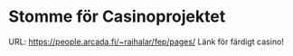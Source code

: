 # Stomme för Casinoprojektet

URL: https://people.arcada.fi/~raihalar/fep/pages/
Länk för färdigt casino!